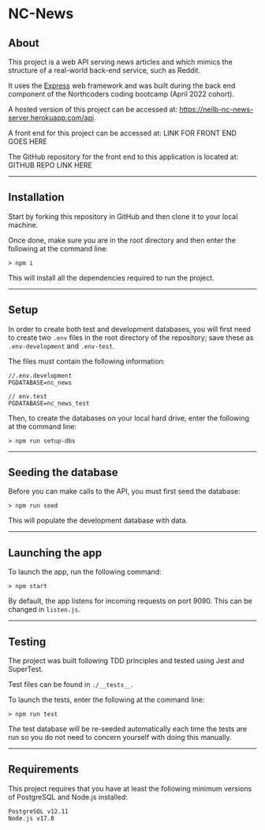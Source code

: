 # NC-News

## About

This project is a web API serving news articles and which mimics the structure of a real-world back-end service, such as Reddit.

It uses the [Express](https://expressjs.com/) web framework and was built during the back end component of the Northcoders coding bootcamp (April 2022 cohort). 

A hosted version of this project can be accessed at: https://neilb-nc-news-server.herokuapp.com/api.

A front end for this project can be accessed at: LINK FOR FRONT END GOES HERE

The GitHub repository for the front end to this application is located at: GITHUB REPO LINK HERE

---

## Installation

Start by forking this repository in GitHub and then clone it to your local machine. 

Once done, make sure you are in the root directory and then enter the following at the command line: 

    > npm i 
  

This will install all the dependencies required to run the project.  

---

## Setup


In order to create both test and development databases, you will first need to create two `.env` files in the root directory of the repository; save these as `.env-development` and `.env-test`.

The files must contain the following information:

    //.env.development
    PGDATABASE=nc_news

    // env.test
    PGDATABASE=nc_news_test

Then, to create the databases on your local hard drive, enter the following at the command line:

    > npm run setup-dbs

---

## Seeding the database

Before you can make calls to the API, you must first seed the database: 

    > npm run seed

This will populate the development database with data.

---

## Launching the app

To launch the app, run the following command:  

    > npm start

By default, the app listens for incoming requests on port 9090. This can be changed in `listen.js`.

---

## Testing

The project was built following TDD principles and tested using Jest and SuperTest. 

Test files can be found in `./__tests__`.

To launch the tests, enter the following at the command line:

    > npm run test


The test database will be re-seeded automatically each time the tests are run so you do not need to concern yourself with doing this manually. 

---

## Requirements


This project requires that you have at least the following minimum versions of PostgreSQL and Node.js installed:

    PostgreSQL v12.11
    Node.js v17.8
